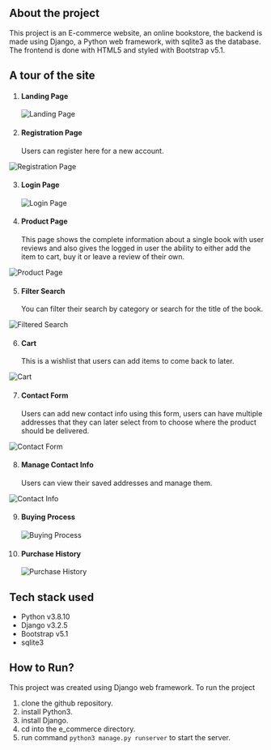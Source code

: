 ## About the project

This project is an E-commerce website, an online bookstore, the backend is made using Django, a Python web framework, with sqlite3 as the database. The frontend is done with HTML5 and styled with Bootstrap v5.1.

## A tour of the site

1. #### Landing Page

   ![Landing Page](./site_screenshots/landing_page.png)

2. #### Registration Page
   Users can register here for a new account.

![Registration Page](./site_screenshots/register_page.png)

3. #### Login Page

   ![Login Page](./site_screenshots/login_page.png)

4. #### Product Page
   This page shows the complete information about a single book with user reviews and also gives the logged in user the ability to either add the item to cart, buy it or leave a review of their own.

![Product Page](./site_screenshots/product_page.png)

5. #### Filter Search
   You can filter their search by category or search for the title of the book.

![Filtered Search](./site_screenshots/filtered_results.png)

6. #### Cart
   This is a wishlist that users can add items to come back to later.

![Cart](./site_screenshots/cart.png)

7. #### Contact Form
   Users can add new contact info using this form, users can have multiple addresses that they can later select from to choose where the product should be delivered.

![Contact Form](./site_screenshots/contact_form.png)

8. #### Manage Contact Info
   Users can view their saved addresses and manage them.

![Contact Info](./site_screenshots/contact_page.png)

9. #### Buying Process

   ![Buying Process](./site_screenshots/buy_page.png)

10. #### Purchase History
    ![Purchase History](./site_screenshots/purchase_history.png)

## Tech stack used

- Python v3.8.10
- Django v3.2.5
- Bootstrap v5.1
- sqlite3

## How to Run?

This project was created using Django web framework. To run the project

1. clone the github repository.
2. install Python3.
3. install Django.
4. cd into the e_commerce directory.
5. run command `python3 manage.py runserver` to start the server.
